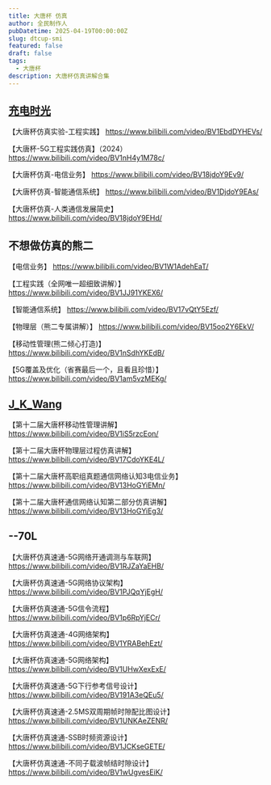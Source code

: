 ```yaml
---
title: 大唐杯 仿真
author: 全民制作人
pubDatetime: 2025-04-19T00:00:00Z
slug: dtcup-smi
featured: false
draft: false
tags:
  - 大唐杯
description: 大唐杯仿真讲解合集
---
```


## [充电时光](https://space.bilibili.com/366856793)

【大唐杯仿真实验-工程实践】 https://www.bilibili.com/video/BV1EbdDYHEVs/

【大唐杯-5G工程实践仿真】（2024） https://www.bilibili.com/video/BV1nH4y1M78c/

【大唐杯仿真-电信业务】 https://www.bilibili.com/video/BV18jdoY9Ev9/

【大唐杯仿真-智能通信系统】 https://www.bilibili.com/video/BV1DjdoY9EAs/

【大唐杯仿真-人类通信发展简史】 https://www.bilibili.com/video/BV18jdoY9EHd/

## 不想做仿真的熊二

【电信业务】 https://www.bilibili.com/video/BV1W1AdehEaT/

【工程实践（全网唯一超细致讲解）】 https://www.bilibili.com/video/BV1JJ91YKEX6/

【智能通信系统】 https://www.bilibili.com/video/BV17vQtY5Ezf/

【物理层（熊二专属讲解）】 https://www.bilibili.com/video/BV15oo2Y6EkV/

【移动性管理(熊二倾心打造)】 https://www.bilibili.com/video/BV1nSdhYKEdB/

【5G覆盖及优化（省赛最后一个，且看且珍惜）】 https://www.bilibili.com/video/BV1am5vzMEKg/

## [J_K_Wang](https://space.bilibili.com/501759990)

【第十二届大唐杯移动性管理讲解】 https://www.bilibili.com/video/BV1iS5rzcEon/

【第十二届大唐杯物理层过程仿真讲解】 https://www.bilibili.com/video/BV17CdoYKE4L/

【第十二届大唐杯高职组真题通信网络认知3电信业务】 https://www.bilibili.com/video/BV13HoGYiEMn/

【第十二届大唐杯通信网络认知第二部分仿真讲解】 https://www.bilibili.com/video/BV13HoGYiEg3/

## **--70L**

【大唐杯仿真速通-5G网络开通调测与车联网】 https://www.bilibili.com/video/BV1RJZaYaEHB/

【大唐杯仿真速通-5G网络协议架构】 https://www.bilibili.com/video/BV1PJQqYjEgH/

【大唐杯仿真速通-5G信令流程】 https://www.bilibili.com/video/BV1p6RpYjECr/

【大唐杯仿真速通-4G网络架构】 https://www.bilibili.com/video/BV1YRABehEzt/

【大唐杯仿真速通-5G网络架构】 https://www.bilibili.com/video/BV1UHwXexExE/

【大唐杯仿真速通-5G下行参考信号设计】 https://www.bilibili.com/video/BV191A3eQEu5/

【大唐杯仿真速通-2.5MS双周期帧时隙配比图设计】 https://www.bilibili.com/video/BV1UNKAeZENR/

【大唐杯仿真速通-SSB时频资源设计】 https://www.bilibili.com/video/BV1JCKseGETE/

【大唐杯仿真速通-不同子载波帧结时隙设计】 https://www.bilibili.com/video/BV1wUgvesEiK/
